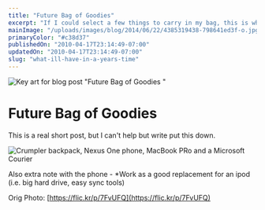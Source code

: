 ```yaml
---
title: "Future Bag of Goodies"
excerpt: "If I could select a few things to carry in my bag, this is what they'd be"
mainImage: "/uploads/images/blog/2014/06/22/4385319438-798641ed3f-o.jpg"
primaryColor: "#c38d37"
publishedOn: "2010-04-17T23:14:49-07:00"
updatedOn: "2010-04-17T23:14:49-07:00"
slug: "what-ill-have-in-a-years-time"
---
```

![Key art for blog post "Future Bag of Goodies "](/uploads/images/blog/2014/06/22/4385319438-798641ed3f-o.jpg)

# Future Bag of Goodies 

This is a real short post, but I can't help but write put this down.

![Crumpler backpack, Nexus One phone, MacBook PRo and a Microsoft Courier](/uploads/images/blog/2010/04/Matts-Things.png)

Also extra note with the phone - *Work as a good replacement for an ipod (i.e. big hard drive, easy sync tools)

Orig Photo: [https://flic.kr/p/7FvUFQ](https://flic.kr/p/7FvUFQ)
